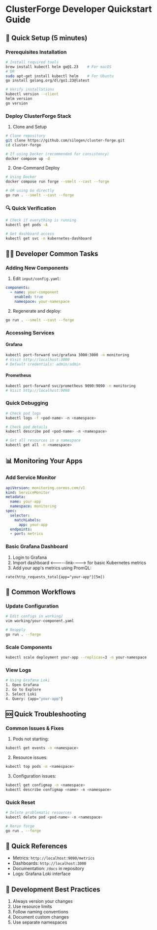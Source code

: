 # ClusterForge Developer Quickstart Guide

## 🚀 Quick Setup (5 minutes)

### Prerequisites Installation
```bash
# Install required tools
brew install kubectl helm go@1.23    # For macOS
# OR
sudo apt-get install kubectl helm    # For Ubuntu
go install golang.org/dl/go1.23@latest

# Verify installations
kubectl version --client
helm version
go version
```

### Deploy ClusterForge Stack

1. Clone and Setup
```bash
# Clone repository
git clone https://github.com/silogen/cluster-forge.git
cd cluster-forge

# If using Docker (recommended for consistency)
docker compose up -d
```

2. One-Command Deploy
```bash
# Using Docker
docker compose run forge --smelt --cast --forge

# OR using Go directly
go run . --smelt --cast --forge
```

### 🔍 Quick Verification
```bash
# Check if everything is running
kubectl get pods -A

# Get dashboard access
kubectl get svc -n kubernetes-dashboard
```

## 👩‍💻 Developer Common Tasks

### Adding New Components
1. Edit `input/config.yaml`:
```yaml
components:
  - name: your-component
    enabled: true
    namespace: your-namespace
```

2. Regenerate and deploy:
```bash
go run . --smelt --cast --forge
```

### Accessing Services

#### Grafana
```bash
kubectl port-forward svc/grafana 3000:3000 -n monitoring
# Visit http://localhost:3000
# Default credentials: admin/admin
```

#### Prometheus
```bash
kubectl port-forward svc/prometheus 9090:9090 -n monitoring
# Visit http://localhost:9090
```

### Quick Debugging
```bash
# Check pod logs
kubectl logs -f <pod-name> -n <namespace>

# Check pod details
kubectl describe pod <pod-name> -n <namespace>

# Get all resources in a namespace
kubectl get all -n <namespace>
```

## 📊 Monitoring Your Apps

### Add Service Monitor
```yaml
apiVersion: monitoring.coreos.com/v1
kind: ServiceMonitor
metadata:
  name: your-app
  namespace: monitoring
spec:
  selector:
    matchLabels:
      app: your-app
  endpoints:
  - port: metrics
```

### Basic Grafana Dashboard
1. Login to Grafana
2. Import dashboard <-----link-\---> for basic Kubernetes metrics
3. Add your app's metrics using PromQL:
```promql
rate(http_requests_total{app="your-app"}[5m])
```

## 🔄 Common Workflows

### Update Configuration
```bash
# Edit configs in working/
vim working/your-component.yaml

# Reapply
go run . --forge
```

### Scale Components
```bash
kubectl scale deployment your-app --replicas=3 -n your-namespace
```

### View Logs
```bash
# Using Grafana Loki
1. Open Grafana
2. Go to Explore
3. Select Loki
4. Query: {app="your-app"}
```

## 🆘 Quick Troubleshooting

### Common Issues & Fixes

1. Pods not starting:
```bash
kubectl get events -n <namespace>
```

2. Resource issues:
```bash
kubectl top pods -n <namespace>
```

3. Configuration issues:
```bash
kubectl get configmap -n <namespace>
kubectl describe configmap <name> -n <namespace>
```

### Quick Reset
```bash
# Delete problematic resources
kubectl delete pod <pod-name> -n <namespace>

# Rerun forge
go run . --forge
```

## 🔗 Quick References

- Metrics: `http://localhost:9090/metrics`
- Dashboards: `http://localhost:3000`
- Documentation: `/docs` in repository
- Logs: Grafana Loki interface

## 📝 Development Best Practices

1. Always version your changes
2. Use resource limits
3. Follow naming conventions
4. Document custom changes
5. Use separate namespaces

